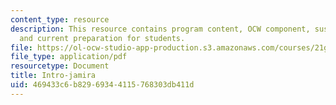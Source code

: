 ```yaml
---
content_type: resource
description: This resource contains program content, OCW component, sustainability,
  and current preparation for students.
file: https://ol-ocw-studio-app-production.s3.amazonaws.com/courses/21g-034-media-education-and-the-marketplace-fall-2005/469433c6b82969344115768303db411d_MIT21G_034F05_ireactmat.pdf
file_type: application/pdf
resourcetype: Document
title: Intro-jamira
uid: 469433c6-b829-6934-4115-768303db411d
---
```

